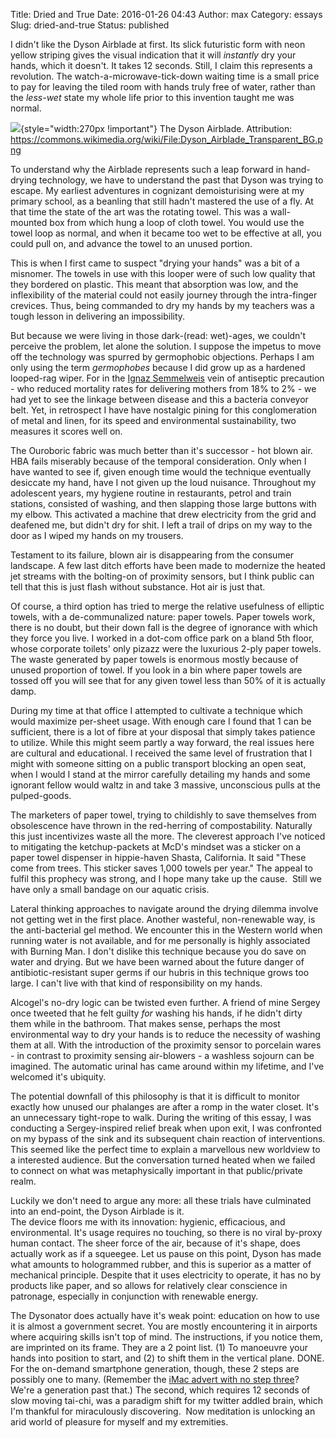 Title: Dried and True
Date: 2016-01-26 04:43
Author: max
Category: essays
Slug: dried-and-true
Status: published

I didn't like the Dyson Airblade at first. Its slick futuristic form with neon yellow striping gives the visual indication that it will *instantly* dry your hands, which it doesn't. It takes 12 seconds. Still, I claim this represents a revolution. The watch-a-microwave-tick-down waiting time is a small price to pay for leaving the tiled room with hands truly free of water, rather than the *less-wet* state my whole life prior to this invention taught me was normal.

![](https://upload.wikimedia.org/wikipedia/commons/thumb/b/bc/Dyson_Airblade_Transparent_BG.png/512px-Dyson_Airblade_Transparent_BG.png){style="width:270px !important"} The Dyson Airblade. Attribution: https://commons.wikimedia.org/wiki/File:Dyson_Airblade_Transparent_BG.png

To understand why the Airblade represents such a leap forward in hand-drying technology, we have to understand the past that Dyson was trying to escape. My earliest adventures in cognizant demoisturising were at my primary school, as a beanling that still hadn't mastered the use of a fly. At that time the state of the art was the rotating towel. This was a wall-mounted box from which hung a loop of cloth towel. You would use the towel loop as normal, and when it became too wet to be effective at all, you could pull on, and advance the towel to an unused portion.

This is when I first came to suspect "drying your hands" was a bit of a misnomer. The towels in use with this looper were of such low quality that they bordered on plastic. This meant that absorption was low, and the inflexibility of the material could not easily journey through the intra-finger crevices. Thus, being commanded to dry my hands by my teachers was a tough lesson in delivering an impossibility.

But because we were living in those dark-(read: wet)-ages, we couldn't perceive the problem, let alone the solution. I suppose the impetus to move off the technology was spurred by germophobic objections. Perhaps I am only using the term *germophobes* because I did grow up as a hardened looped-rag wiper. For in the [Ignaz Semmelweis](https://en.wikipedia.org/wiki/Ignaz_Semmelweis#Efforts_to_reduce_childbed_fever) vein of antiseptic precaution - who reduced mortality rates for delivering mothers from 18% to 2% - we had yet to see the linkage between disease and this a bacteria conveyor belt. Yet, in retrospect I have have nostalgic pining for this conglomeration of metal and linen, for its speed and environmental sustainability, two measures it scores well on.

The Ouroboric fabric was much better than it's successor - hot blown air. HBA fails miserably because of the temporal consideration. Only when I have wanted to see if, given enough time would the technique eventually desiccate my hand, have I not given up the loud nuisance. Throughout my adolescent years, my hygiene routine in restaurants, petrol and train stations, consisted of washing, and then slapping those large buttons with my elbow. This activated a machine that drew electricity from the grid and deafened me, but didn't dry for shit. I left a trail of drips on my way to the door as I wiped my hands on my trousers.

Testament to its failure, blown air is disappearing from the consumer landscape. A few last ditch efforts have been made to modernize the heated jet streams with the bolting-on of proximity sensors, but I think public can tell that this is just flash without substance. Hot air is just that.

Of course, a third option has tried to merge the relative usefulness of elliptic towels, with a de-communalized nature: paper towels. Paper towels work, there is no doubt, but their down fall is the degree of ignorance with which they force you live. I worked in a dot-com office park on a bland 5th floor, whose corporate toilets' only pizazz were the luxurious 2-ply paper towels. The waste generated by paper towels is enormous mostly because of unused proportion of towel. If you look in a bin where paper towels are tossed off you will see that for any given towel less than 50% of it is actually damp.

During my time at that office I attempted to cultivate a technique which would maximize per-sheet usage. With enough care I found that 1 can be sufficient, there is a lot of fibre at your disposal that simply takes patience to utilize. While this might seem partly a way forward, the real issues here are cultural and educational. I received the same level of frustration that I might with someone sitting on a public transport blocking an open seat, when I would I stand at the mirror carefully detailing my hands and some ignorant fellow would waltz in and take 3 massive, unconscious pulls at the pulped-goods.

The marketers of paper towel, trying to childishly to save themselves from obsolescence have thrown in the red-herring of compostability. Naturally this just incentivizes waste all the more. The cleverest approach I've noticed to mitigating the ketchup-packets at McD's mindset was a sticker on a paper towel dispenser in hippie-haven Shasta, California. It said "These come from trees. This sticker saves 1,000 towels per year." The appeal to fulfil this prophecy was strong, and I hope many take up the cause.  Still we have only a small bandage on our aquatic crisis.

Lateral thinking approaches to navigate around the drying dilemma involve not getting wet in the first place. Another wasteful, non-renewable way, is the anti-bacterial gel method. We encounter this in the Western world when running water is not available, and for me personally is highly associated with Burning Man. I don't dislike this technique because you do save on water and drying. But we have been warned about the future danger of antibiotic-resistant super germs if our hubris in this technique grows too large. I can't live with that kind of responsibility on my hands.

Alcogel's no-dry logic can be twisted even further. A friend of mine Sergey once tweeted that he felt guilty *for* washing his hands, if he didn't dirty them while in the bathroom. That makes sense, perhaps the most environmental way to dry your hands is to reduce the necessity of washing them at all. With the introduction of the proximity sensor to porcelain wares - in contrast to proximity sensing air-blowers - a washless sojourn can be imagined. The automatic urinal has came around within my lifetime, and I've welcomed it's ubiquity.

The potential downfall of this philosophy is that it is difficult to monitor exactly how unused our phalanges are after a romp in the water closet. It's an unnecessary tight-rope to walk. During the writing of this essay, I was conducting a Sergey-inspired relief break when upon exit, I was confronted on my bypass of the sink and its subsequent chain reaction of interventions. This seemed like the perfect time to explain a marvellous new worldview to a interested audience. But the conversation turned heated when we failed to connect on what was metaphysically important in that public/private realm.

Luckily we don't need to argue any more: all these trials have culminated into an end-point, the Dyson Airblade is it.  
The device floors me with its innovation: hygienic, efficacious, and environmental. It's usage requires no touching, so there is no viral by-proxy human contact. The sheer force of the air, because of it's shape, does actually work as if a squeegee. Let us pause on this point, Dyson has made what amounts to hologrammed rubber, and this is superior as a matter of mechanical principle. Despite that it uses electricity to operate, it has no by products like paper, and so allows for relatively clear conscience in patronage, especially in conjunction with renewable energy.

The Dysonator does actually have it's weak point: education on how to use it is almost a government secret. You are mostly encountering it in airports where acquiring skills isn't top of mind. The instructions, if you notice them, are imprinted on its frame. They are a 2 point list. (1) To manoeuvre your hands into position to start, and (2) to shift them in the vertical plane. DONE. For the on-demand smartphone generation, though, these 2 steps are possibly one to many. (Remember the [iMac advert with no step three](https://www.youtube.com/watch?v=6uXJlX50Lj8)? We're a generation past that.) The second, which requires 12 seconds of slow moving tai-chi, was a paradigm shift for my twitter addled brain, which I'm thankful for miraculously discovering.  Now meditation is unlocking an arid world of pleasure for myself and my extremities.
